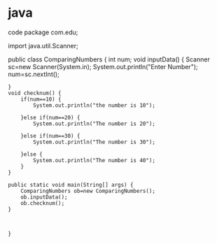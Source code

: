 # java
code
package com.edu;

import java.util.Scanner;

public class ComparingNumbers {
	int num;
	void inputData() {
		Scanner sc=new Scanner(System.in);
		System.out.println("Enter Number");
		num=sc.nextInt();
		
	}
	void checknum() {
		if(num==10) {
			System.out.println("the number is 10");
			
		}else if(num==20) {
			System.out.println("The number is 20");
			
		}else if(num==30) {
			System.out.println("The number is 30");
			
		}else {
			System.out.println("The number is 40");
		}
	}

	public static void main(String[] args) {
		ComparingNumbers ob=new ComparingNumbers();
		ob.inputData();
		ob.checknum();
	}

		

	}

